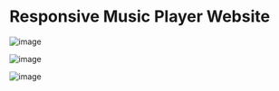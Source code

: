 <h1>Responsive Music Player Website</h1>

![image](https://github.com/janthony25/Music-Player/assets/151007316/670f4b15-e40d-4ee2-aa74-d3127aa62445)

![image](https://github.com/janthony25/Music-Player/assets/151007316/e506977e-4dec-469f-a50f-51e378074bd9)

![image](https://github.com/janthony25/Music-Player/assets/151007316/982d13ea-79b3-4f81-bc92-0f619577e868)
